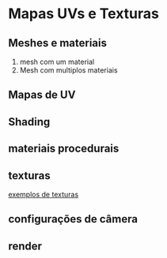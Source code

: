# Mapas UVs e Texturas

## Meshes e materiais

1. mesh com um material
2. Mesh com multiplos materiais

## Mapas de UV

## Shading

## materiais procedurais

## texturas

[exemplos de texturas](../exemplos/brick_4_1k_jpg.zip)

## configurações de câmera

## render